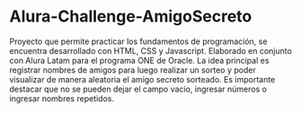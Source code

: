# Alura-Challenge-AmigoSecreto
Proyecto que permite practicar los fundamentos de programación, se encuentra desarrollado con HTML, CSS y Javascript. Elaborado en conjunto con Alura Latam para el programa ONE de Oracle. 
La idea principal es registrar nombres de amigos para luego realizar un sorteo y poder visualizar de manera aleatoria el amigo secreto sorteado. Es importante destacar que no se pueden dejar el campo vacío, ingresar números o ingresar nombres repetidos.
